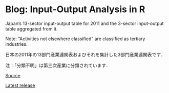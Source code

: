 Blog: Input-Output Analysis in R
================

Japan’s 13-sector input-output table for 2011 and the 3-sector
input-output table aggregated from it.

Note: “Activities not elsewhere classified” are classified as tertiary
industries.

日本の2011年の13部門産業連関表およびそれを集計した3部門産業連関表です．

注：「分類不明」は第三次産業に分類されています．

[Source](https://www.e-stat.go.jp/dbview?sid=0003119272)

[Latest
release](https://github.com/UchidaMizuki/blog-ioanalysis-in-r/releases/tag/v1.0.0)
